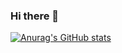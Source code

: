 ### Hi there 👋

[![Anurag's GitHub stats](https://github-readme-stats.vercel.app/api?username=donyfajarr)](https://github.com/anuraghazra/github-readme-stats)
<!--
**donyfajarr/donyfajarr** is a ✨ _special_ ✨ repository because its `README.md` (this file) appears on your GitHub profile.

Here are some ideas to get you started:

- 🔭 I’m currently working on ...
- 🌱 I’m currently learning ...
- 👯 I’m looking to collaborate on ...
- 🤔 I’m looking for help with ...
- 💬 Ask me about ...
- 📫 How to reach me: ...
- 😄 Pronouns: ...
- ⚡ Fun fact: ...
-->
